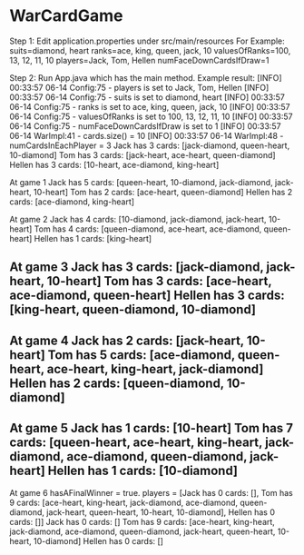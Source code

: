 # WarCardGame
Step 1: Edit application.properties under src/main/resources
For Example:
suits=diamond, heart
ranks=ace, king, queen, jack, 10
valuesOfRanks=100, 13, 12, 11, 10
players=Jack, Tom, Hellen
numFaceDownCardsIfDraw=1

Step 2: Run App.java which has the main method.
Example result:
[INFO] 00:33:57 06-14 Config:75 - players is set to Jack, Tom, Hellen
[INFO] 00:33:57 06-14 Config:75 - suits is set to diamond, heart
[INFO] 00:33:57 06-14 Config:75 - ranks is set to ace, king, queen, jack, 10
[INFO] 00:33:57 06-14 Config:75 - valuesOfRanks is set to 100, 13, 12, 11, 10
[INFO] 00:33:57 06-14 Config:75 - numFaceDownCardsIfDraw is set to 1
[INFO] 00:33:57 06-14 WarImpl:41 - cards.size() = 10
[INFO] 00:33:57 06-14 WarImpl:48 - numCardsInEachPlayer = 3
Jack has 3 cards: [jack-diamond, queen-heart, 10-diamond]
Tom has 3 cards: [jack-heart, ace-heart, queen-diamond]
Hellen has 3 cards: [10-heart, ace-diamond, king-heart]

At game 1
Jack has 5 cards: [queen-heart, 10-diamond, jack-diamond, jack-heart, 10-heart]
Tom has 2 cards: [ace-heart, queen-diamond]
Hellen has 2 cards: [ace-diamond, king-heart]

At game 2
Jack has 4 cards: [10-diamond, jack-diamond, jack-heart, 10-heart]
Tom has 4 cards: [queen-diamond, ace-heart, ace-diamond, queen-heart]
Hellen has 1 cards: [king-heart]

At game 3
Jack has 3 cards: [jack-diamond, jack-heart, 10-heart]
Tom has 3 cards: [ace-heart, ace-diamond, queen-heart]
Hellen has 3 cards: [king-heart, queen-diamond, 10-diamond]
-------------------------------------------------------------------------
At game 4
Jack has 2 cards: [jack-heart, 10-heart]
Tom has 5 cards: [ace-diamond, queen-heart, ace-heart, king-heart, jack-diamond]
Hellen has 2 cards: [queen-diamond, 10-diamond]
-------------------------------------------------------------------------
At game 5
Jack has 1 cards: [10-heart]
Tom has 7 cards: [queen-heart, ace-heart, king-heart, jack-diamond, ace-diamond, queen-diamond, jack-heart]
Hellen has 1 cards: [10-diamond]
-------------------------------------------------------------------------
At game 6
hasAFinalWinner = true. players = [Jack has 0 cards: [], Tom has 9 cards: [ace-heart, king-heart, jack-diamond, ace-diamond, queen-diamond, jack-heart, queen-heart, 10-heart, 10-diamond], Hellen has 0 cards: []]
Jack has 0 cards: []
Tom has 9 cards: [ace-heart, king-heart, jack-diamond, ace-diamond, queen-diamond, jack-heart, queen-heart, 10-heart, 10-diamond]
Hellen has 0 cards: []
